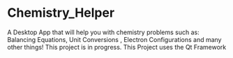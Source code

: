 # Chemistry_Helper
A Desktop App that will help you with chemistry problems such as: Balancing Equations, Unit Conversions , Electron Configurations and many other things! This project is in progress. This Project uses the Qt Framework
